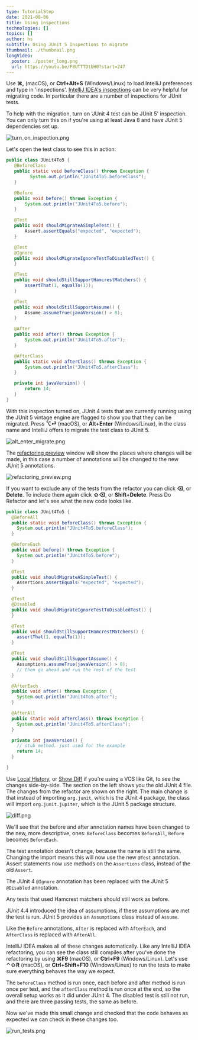 ```yaml
---
type: TutorialStep
date: 2021-08-06
title: Using inspections
technologies: []
topics: []
author: hs
subtitle: Using JUnit 5 Inspections to migrate
thumbnail: ./thumbnail.png
longVideo:
  poster: ./poster_long.png
  url: https://youtu.be/F8UTTTDtbH0?start=247
---
```


Use **⌘,** (macOS), or **Ctrl+Alt+S** (Windows/Linux) to load IntelliJ preferences and type in 'inspections'. [IntelliJ IDEA's inspections](https://www.jetbrains.com/help/idea/code-inspection.html#access-inspections-and-settings) can be very helpful for migrating code. In particular there are a number of inspections for JUnit tests.

To help with the migration, turn on 'JUnit 4 test can be JUnit 5' inspection.  You can only turn this on if you're using at least Java 8 and have JUnit 5 dependencies set up.

![turn_on_inspection.png](turn_on_inspection.png)

Let's open the test class to see this in action:

```java
public class JUnit4To5 {
   @BeforeClass
   public static void beforeClass() throws Exception {
         System.out.println("JUnit4To5.beforeClass");
   }

   @Before
   public void before() throws Exception {
       System.out.println("JUnit4To5.before");
   }

   @Test
   public void shouldMigrateASimpleTest() {
       Assert.assertEquals("expected", "expected");
   }

   @Test
   @Ignore
   public void shouldMigrateIgnoreTestToDisabledTest() {
   }

   @Test
   public void shouldStillSupportHamcrestMatchers() {
       assertThat(1, equalTo(1));
   }

   @Test
   public void shouldStillSupportAssume() {
       Assume.assumeTrue(javaVersion() > 8);
   }

   @After
   public void after() throws Exception {
       System.out.println("JUnit4To5.after");
   }

   @AfterClass
   public static void afterClass() throws Exception {
       System.out.println("JUnit4To5.afterClass");
   }

   private int javaVersion() {
       return 14;
   }
}
```

With this inspection turned on, JUnit 4 tests that are currently running using the JUnit 5 vintage engine are flagged to show you that they can be migrated. Press **⌥⏎** (macOS), or **Alt+Enter** (Windows/Linux), in the class name and IntelliJ offers to migrate the test class to JUnit 5.

![alt_enter_migrate.png](alt_enter_migrate.png)

The [refactoring preview](https://www.jetbrains.com/help/idea/refactoring-source-code.html#refactoring_preview) window will show the places where changes will be made, in this case a number of annotations will be changed to the new JUnit 5 annotations.

![refactoring_preview.png](refactoring_preview.png)

If you want to exclude any of the tests from the refactor you can click **⌫**, or **Delete**. To include them again click **⇧⌫**, or **Shift+Delete**.   Press Do Refactor and let's see what the new code looks like.

```java
public class JUnit4To5 {
  @BeforeAll
  public static void beforeClass() throws Exception {
    System.out.println("JUnit4To5.beforeClass");
  }

  @BeforeEach
  public void before() throws Exception {
    System.out.println("JUnit4To5.before");
  }

  @Test
  public void shouldMigrateASimpleTest() {
    Assertions.assertEquals("expected", "expected");
  }

  @Test
  @Disabled
  public void shouldMigrateIgnoreTestToDisabledTest() {
  }

  @Test
  public void shouldStillSupportHamcrestMatchers() {
    assertThat(1, equalTo(1));
  }

  @Test
  public void shouldStillSupportAssume() {
    Assumptions.assumeTrue(javaVersion() > 8);
    // then go ahead and run the rest of the test
  }

  @AfterEach
  public void after() throws Exception {
    System.out.println("JUnit4To5.after");
  }

  @AfterAll
  public static void afterClass() throws Exception {
    System.out.println("JUnit4To5.afterClass");
  }

  private int javaVersion() {
    // stub method. just used for the example
    return 14;
  }

}
```

Use [Local History](https://www.jetbrains.com/help/idea/local-history.html#view-local-history), or [Show Diff](https://www.jetbrains.com/help/idea/differences-viewer.html) if you're using a VCS like Git, to see the changes side-by-side. The section on the left shows you the old JUnit 4 file. The changes from the refactor are shown on the right. The main change is that instead of importing `org.junit`, which is the JUnit 4 package, the class will import `org.junit.jupiter`, which is the JUnit 5 package structure.

![diff.png](diff.png)

We'll see that the before and after annotation names have been changed to the new, more descriptive, ones: `BeforeClass` becomes `BeforeAll`, `Before` becomes `BeforeEach`.

The test annotation doesn't change, because the name is still the same. Changing the import means this will now use the new `@Test` annotation. Assert statements now use methods on the `Assertions` class, instead of the old `Assert`.

The JUnit 4 `@Ignore` annotation has been replaced with the JUnit 5 `@Disabled` annotation.

Any tests that used Hamcrest matchers should still work as before.

JUnit 4.4 introduced the idea of assumptions, if these assumptions are met the test is run. JUnit 5 provides an `Assumptions` class instead of `Assume`.

Like the `Before` annotations, `After` is replaced with `AfterEach`, and `AfterClass` is replaced with `AfterAll`.

IntelliJ IDEA makes all of these changes automatically. Like any IntelliJ IDEA refactoring, you can see the class still compiles after you've done the refactoring by using **⌘F9** (macOS), or **Ctrl+F9** (Windows/Linux). Let's use **⌃⇧R** (macOS), or **Ctrl+Shift+F10** (Windows/Linux) to run the tests to make sure everything behaves the way we expect.

The `beforeClass` method is run once, each before and after method is run once per test, and the `afterClass` method is run once at the end, so the overall setup works as it did under JUnit 4. The  disabled test is still not run, and there are three passing tests, the same as before.

Now we've made this small change and checked that the code behaves as expected we can check in these changes too. 

![run_tests.png](run_tests.png)
